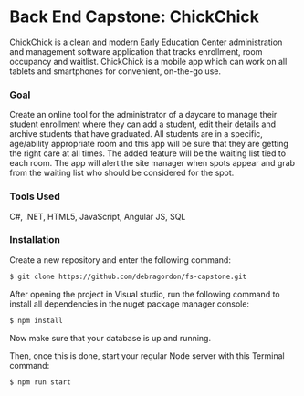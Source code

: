 # Back End Capstone: ChickChick

ChickChick is a clean and modern Early Education Center administration and management software application that tracks enrollment, room occupancy and waitlist. ChickChick is a mobile app which can work on all tablets and smartphones for convenient, on-the-go use.

### Goal

Create an online tool for the administrator of a daycare to manage their student enrollment where they can add a student, edit their details and archive students that have graduated.  All students are in a specific, age/ability appropriate room and this app will be sure that they are getting the right care at all times.  The added feature will be the waiting list tied to each room.  The app will alert the site manager when spots appear and grab from the waiting list who should be considered for the spot.

### Tools Used

C#, .NET, HTML5, JavaScript, Angular JS, SQL

### Installation

Create a new repository and enter the following command:

```sh
$ git clone https://github.com/debragordon/fs-capstone.git
```

After opening the project in Visual studio, run the following command to install all dependencies in the nuget package manager console:

```sh
$ npm install
```

Now make sure that your database is up and running.

Then, once this is done, start your regular Node server with this Terminal command:

```sh
$ npm run start
```

